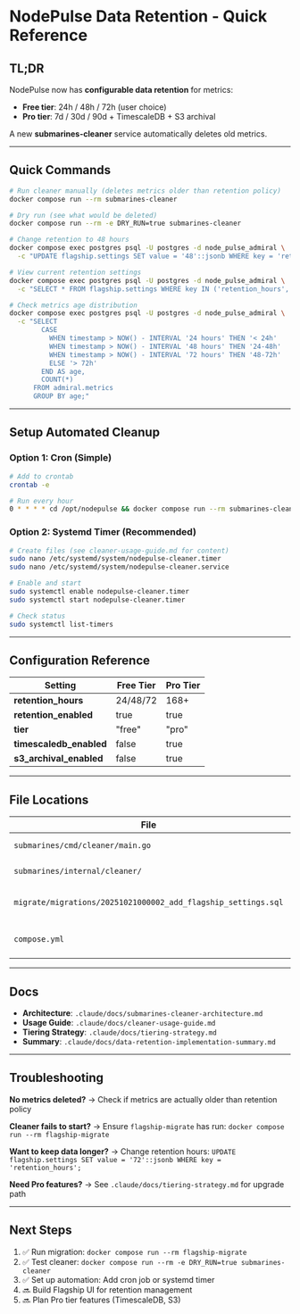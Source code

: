 # NodePulse Data Retention - Quick Reference

## TL;DR

NodePulse now has **configurable data retention** for metrics:

- **Free tier**: 24h / 48h / 72h (user choice)
- **Pro tier**: 7d / 30d / 90d + TimescaleDB + S3 archival

A new **submarines-cleaner** service automatically deletes old metrics.

---

## Quick Commands

```bash
# Run cleaner manually (deletes metrics older than retention policy)
docker compose run --rm submarines-cleaner

# Dry run (see what would be deleted)
docker compose run --rm -e DRY_RUN=true submarines-cleaner

# Change retention to 48 hours
docker compose exec postgres psql -U postgres -d node_pulse_admiral \
  -c "UPDATE flagship.settings SET value = '48'::jsonb WHERE key = 'retention_hours';"

# View current retention settings
docker compose exec postgres psql -U postgres -d node_pulse_admiral \
  -c "SELECT * FROM flagship.settings WHERE key IN ('retention_hours', 'retention_enabled');"

# Check metrics age distribution
docker compose exec postgres psql -U postgres -d node_pulse_admiral \
  -c "SELECT
        CASE
          WHEN timestamp > NOW() - INTERVAL '24 hours' THEN '< 24h'
          WHEN timestamp > NOW() - INTERVAL '48 hours' THEN '24-48h'
          WHEN timestamp > NOW() - INTERVAL '72 hours' THEN '48-72h'
          ELSE '> 72h'
        END AS age,
        COUNT(*)
      FROM admiral.metrics
      GROUP BY age;"
```

---

## Setup Automated Cleanup

### Option 1: Cron (Simple)

```bash
# Add to crontab
crontab -e

# Run every hour
0 * * * * cd /opt/nodepulse && docker compose run --rm submarines-cleaner >> /var/log/nodepulse-cleaner.log 2>&1
```

### Option 2: Systemd Timer (Recommended)

```bash
# Create files (see cleaner-usage-guide.md for content)
sudo nano /etc/systemd/system/nodepulse-cleaner.timer
sudo nano /etc/systemd/system/nodepulse-cleaner.service

# Enable and start
sudo systemctl enable nodepulse-cleaner.timer
sudo systemctl start nodepulse-cleaner.timer

# Check status
sudo systemctl list-timers
```

---

## Configuration Reference

| Setting                 | Free Tier | Pro Tier |
| ----------------------- | --------- | -------- |
| **retention_hours**     | 24/48/72  | 168+     |
| **retention_enabled**   | true      | true     |
| **tier**                | "free"    | "pro"    |
| **timescaledb_enabled** | false     | true     |
| **s3_archival_enabled** | false     | true     |

---

## File Locations

| File                                                          | Description                |
| ------------------------------------------------------------- | -------------------------- |
| `submarines/cmd/cleaner/main.go`                              | Cleaner entry point        |
| `submarines/internal/cleaner/`                                | Cleaner logic              |
| `migrate/migrations/20251021000002_add_flagship_settings.sql` | Settings table migration   |
| `compose.yml`                                                 | Cleaner service definition |

---

## Docs

- **Architecture**: `.claude/docs/submarines-cleaner-architecture.md`
- **Usage Guide**: `.claude/docs/cleaner-usage-guide.md`
- **Tiering Strategy**: `.claude/docs/tiering-strategy.md`
- **Summary**: `.claude/docs/data-retention-implementation-summary.md`

---

## Troubleshooting

**No metrics deleted?**
→ Check if metrics are actually older than retention policy

**Cleaner fails to start?**
→ Ensure `flagship-migrate` has run: `docker compose run --rm flagship-migrate`

**Want to keep data longer?**
→ Change retention hours: `UPDATE flagship.settings SET value = '72'::jsonb WHERE key = 'retention_hours';`

**Need Pro features?**
→ See `.claude/docs/tiering-strategy.md` for upgrade path

---

## Next Steps

1. ✅ Run migration: `docker compose run --rm flagship-migrate`
2. ✅ Test cleaner: `docker compose run --rm -e DRY_RUN=true submarines-cleaner`
3. ✅ Set up automation: Add cron job or systemd timer
4. 🔜 Build Flagship UI for retention management
5. 🔜 Plan Pro tier features (TimescaleDB, S3)
